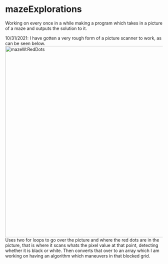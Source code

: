 # mazeExplorations


Working on every once in a while making a program which takes in a picture of a maze and outputs the solution to it.

10/31/2021: I have gotten a very rough form of a picture scanner to work, as can be seen below.  
<img width="612" alt="mazeW:RedDots" src="https://user-images.githubusercontent.com/37377528/139597467-ecea3a7d-43e7-4527-8c61-a59feb2e6926.png">
Uses two for loops to go over the picture and where the red dots are in the picture, that is where it scans whats the pixel value at that point, detecting whether it is black or white. Then converts that over to an array which I am working on having an algorithm which maneuvers in that blocked grid. 
